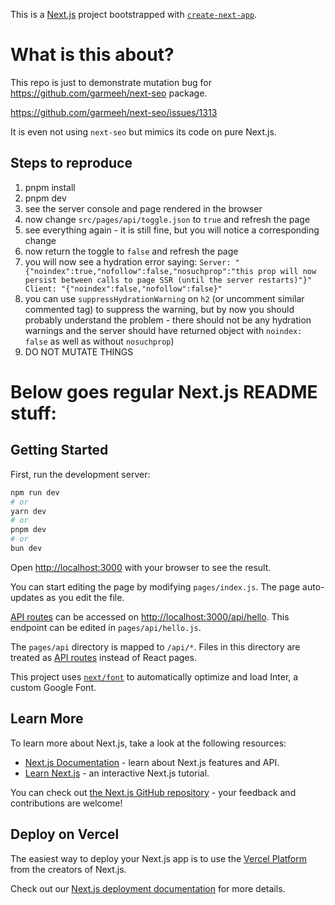 This is a [Next.js](https://nextjs.org/) project bootstrapped with [`create-next-app`](https://github.com/vercel/next.js/tree/canary/packages/create-next-app).

# What is this about?
This repo is just to demonstrate mutation bug for https://github.com/garmeeh/next-seo package.

https://github.com/garmeeh/next-seo/issues/1313

It is even not using `next-seo` but mimics its code on pure Next.js.

## Steps to reproduce
1. pnpm install
2. pnpm dev
3. see the server console and page rendered in the browser
4. now change `src/pages/api/toggle.json` to `true` and refresh the page
5. see everything again - it is still fine, but you will notice a corresponding change
6. now return the toggle to `false` and refresh the page
7. you will now see a hydration error saying: `Server: "{"noindex":true,"nofollow":false,"nosuchprop":"this prop will now persist between calls to page SSR (until the server restarts)"}" Client: "{"noindex":false,"nofollow":false}"`
8. you can use `suppressHydrationWarning` on `h2` (or uncomment similar commented tag) to suppress the warning, 
but by now you should probably understand the problem - there should not be any hydration warnings and the server 
should have returned object with `noindex: false` as well as without `nosuchprop`)
9. DO NOT MUTATE THINGS


# Below goes regular Next.js README stuff:
## Getting Started

First, run the development server:

```bash
npm run dev
# or
yarn dev
# or
pnpm dev
# or
bun dev
```

Open [http://localhost:3000](http://localhost:3000) with your browser to see the result.

You can start editing the page by modifying `pages/index.js`. The page auto-updates as you edit the file.

[API routes](https://nextjs.org/docs/api-routes/introduction) can be accessed on [http://localhost:3000/api/hello](http://localhost:3000/api/hello). This endpoint can be edited in `pages/api/hello.js`.

The `pages/api` directory is mapped to `/api/*`. Files in this directory are treated as [API routes](https://nextjs.org/docs/api-routes/introduction) instead of React pages.

This project uses [`next/font`](https://nextjs.org/docs/basic-features/font-optimization) to automatically optimize and load Inter, a custom Google Font.

## Learn More

To learn more about Next.js, take a look at the following resources:

- [Next.js Documentation](https://nextjs.org/docs) - learn about Next.js features and API.
- [Learn Next.js](https://nextjs.org/learn) - an interactive Next.js tutorial.

You can check out [the Next.js GitHub repository](https://github.com/vercel/next.js/) - your feedback and contributions are welcome!

## Deploy on Vercel

The easiest way to deploy your Next.js app is to use the [Vercel Platform](https://vercel.com/new?utm_medium=default-template&filter=next.js&utm_source=create-next-app&utm_campaign=create-next-app-readme) from the creators of Next.js.

Check out our [Next.js deployment documentation](https://nextjs.org/docs/deployment) for more details.
